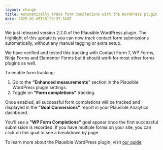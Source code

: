 ```yaml
---
layout: change
title: Automatically track form completions with the WordPress plugin
date: 2025-02-05T15:29:37.380Z
---
```

We just released version 2.2.0 of the Plausible WordPress plugin. The highlight of this update is you can now track contact form submissions automatically, without any manual tagging or extra setup.

We have verified and tested this tracking with Contact Form 7, WP Forms, Ninja Forms and Elementor Forms but it should work for most other forms plugins as well.

To enable form tracking:

1. Go to the **“Enhanced measurements”** section in the Plausible WordPress plugin settings.
2. Toggle on **“Form completions”** tracking.

Once enabled, all successful form completions will be tracked and displayed in the **"Goal Conversions"** report in your Plausible Analytics dashboard.

You'll see a **"WP Form Completions"** goal appear once the first successful submission is recorded. If you have multiple forms on your site, you can click on this goal to see a breakdown by page.

T﻿o learn more about the Plausible WordPress plugin, visit [our guide](https://plausible.io/wordpress-analytics-plugin)